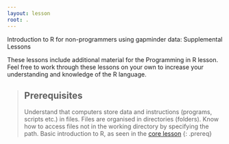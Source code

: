 ```yaml
---
layout: lesson
root: .
---
```


Introduction to R for non-programmers using gapminder data: Supplemental Lessons

These lessons include additional material for the Programming in R lesson.
Feel free to work through these lessons on your own to increase your understanding
and knowledge of the R language.

> ## Prerequisites
>
> Understand that computers store data and instructions (programs, scripts etc.) in files.
> Files are organised in directories (folders).
> Know how to access files not in the working directory by specifying the path.
> Basic introduction to R, as seen in the [core lesson](http://carriebrown.github.io/r-novice-gapminder)
{: .prereq}
